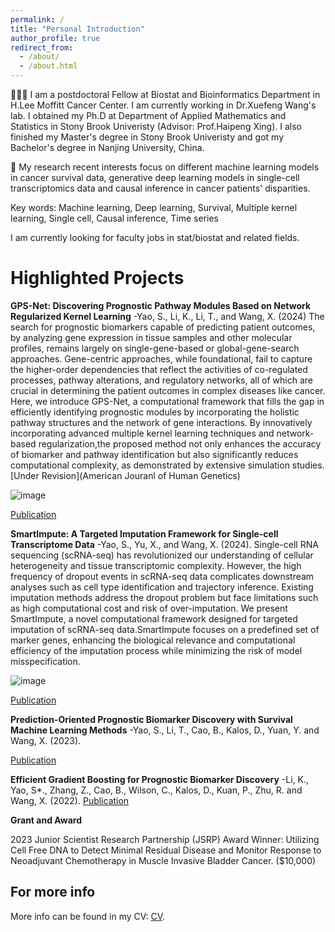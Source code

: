 ```yaml
---
permalink: /
title: "Personal Introduction"
author_profile: true
redirect_from: 
  - /about/
  - /about.html
---
```


👨🏻‍💻 I am a postdoctoral Fellow at Biostat and Bioinformatics Department in H.Lee Moffitt Cancer Center. I am currently working in Dr.Xuefeng Wang's lab. 
   I obtained my Ph.D at Department of Applied Mathematics and Statistics in Stony Brook Univeristy (Advisor: Prof.Haipeng Xing). I also finished my Master's 
   degree in Stony Brook Univeristy and got my Bachelor's degree in Nanjing University, China.

🔬 My research recent interests focus on different machine learning models in cancer survival data, generative deep learning models in single-cell transcriptomics data
   and causal inference in cancer patients' disparities.
   
Key words: Machine learning, Deep learning, Survival, Multiple kernel learning, Single cell, Causal inference, Time series 

I am currently looking for faculty jobs in stat/biostat and related fields.


Highlighted Projects
======
**GPS-Net: Discovering Prognostic Pathway Modules Based on Network Regularized Kernel Learning**
-Yao, S., Li, K., Li, T., and Wang, X. (2024)
The search for prognostic biomarkers capable of predicting patient outcomes, by analyzing gene expression in tissue samples and other molecular profiles, 
remains largely on single-gene-based or global-gene-search approaches. Gene-centric approaches, while foundational, fail to capture the higher-order dependencies
that reflect the activities of co-regulated processes, pathway alterations, and regulatory networks, all of which are crucial in determining the patient outcomes 
in complex diseases like cancer. Here, we introduce GPS-Net, a computational framework that fills the gap in efficiently identifying prognostic  modules by incorporating 
the holistic pathway structures and the network of gene interactions. By innovatively incorporating advanced multiple kernel learning techniques and network-based 
regularization,the proposed method not only enhances the accuracy of biomarker and pathway identification but also significantly reduces computational complexity, 
as demonstrated by extensive simulation studies.
[Under Revision](American Jouranl of Human Genetics)

![image](https://github.com/user-attachments/assets/217bc986-a174-4ca0-9e3f-91607e506313)

[Publication](https://)

**SmartImpute: A Targeted Imputation Framework for Single-cell Transcriptome Data**
-Yao, S., Yu, X., and Wang, X. (2024).
Single-cell RNA sequencing (scRNA-seq) has revolutionized our understanding of cellular heterogeneity and tissue transcriptomic complexity. 
However, the high frequency of dropout events in scRNA-seq data complicates downstream analyses such as cell type identification and trajectory inference. 
Existing imputation methods address the dropout problem but face limitations such as high computational cost and risk of over-imputation. We present SmartImpute, 
a novel computational framework designed for targeted imputation of scRNA-seq data.SmartImpute focuses on a predefined set of marker genes, enhancing the biological 
relevance and computational efficiency of the imputation process while minimizing the risk of model misspecification.

![image](https://github.com/user-attachments/assets/9cb9f7c6-c6dc-40b9-9cc9-3002103b3a9e)

[Publication](https://)

**Prediction-Oriented Prognostic Biomarker Discovery with Survival Machine Learning Methods**
-Yao, S., Li, T., Cao, B., Kalos, D., Yuan, Y. and Wang, X. (2023).

[Publication]([https://www.mdpi.com/1424-8220/22/11/4240](https://academic.oup.com/nargab/article/5/2/lqad055/7199343))

**Efficient Gradient Boosting for Prognostic Biomarker Discovery**
-Li, K., Yao, S*., Zhang, Z., Cao, B., Wilson, C., Kalos, D., Kuan, P., Zhu, R. and Wang, X. (2022).
[Publication](https://academic.oup.com/bioinformatics/article/38/6/1631/6493225)


**Grant and Award**

2023 Junior Scientist Research Partnership (JSRP) Award Winner: Utilizing Cell Free DNA to Detect Minimal Residual Disease and Monitor Response to Neoadjuvant Chemotherapy in Muscle Invasive Bladder Cancer. ($10,000)

For more info
------
More info can be found in my CV: [CV](https://github.com/topycyao.io/SY/cv). 
